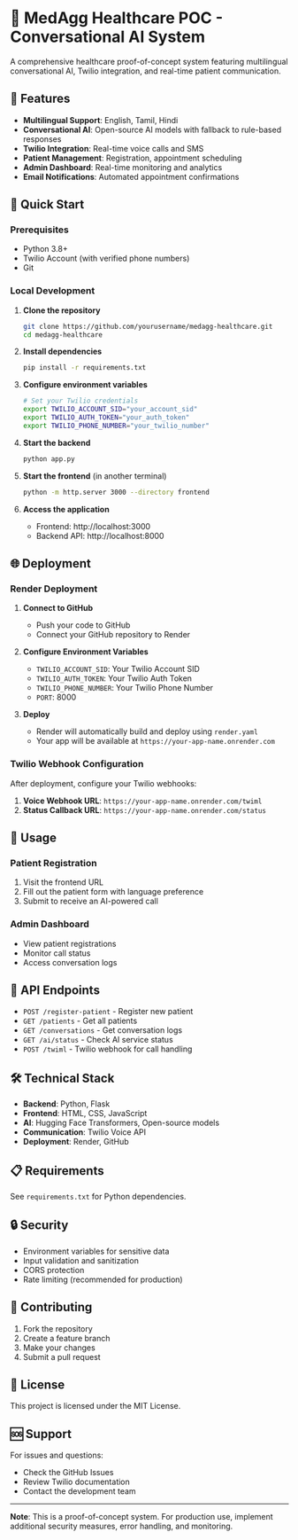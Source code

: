 # 🏥 MedAgg Healthcare POC - Conversational AI System

A comprehensive healthcare proof-of-concept system featuring multilingual conversational AI, Twilio integration, and real-time patient communication.

## 🌟 Features

- **Multilingual Support**: English, Tamil, Hindi
- **Conversational AI**: Open-source AI models with fallback to rule-based responses
- **Twilio Integration**: Real-time voice calls and SMS
- **Patient Management**: Registration, appointment scheduling
- **Admin Dashboard**: Real-time monitoring and analytics
- **Email Notifications**: Automated appointment confirmations

## 🚀 Quick Start

### Prerequisites
- Python 3.8+
- Twilio Account (with verified phone numbers)
- Git

### Local Development

1. **Clone the repository**
   ```bash
   git clone https://github.com/yourusername/medagg-healthcare.git
   cd medagg-healthcare
   ```

2. **Install dependencies**
   ```bash
   pip install -r requirements.txt
   ```

3. **Configure environment variables**
   ```bash
   # Set your Twilio credentials
   export TWILIO_ACCOUNT_SID="your_account_sid"
   export TWILIO_AUTH_TOKEN="your_auth_token"
   export TWILIO_PHONE_NUMBER="your_twilio_number"
   ```

4. **Start the backend**
   ```bash
   python app.py
   ```

5. **Start the frontend** (in another terminal)
   ```bash
   python -m http.server 3000 --directory frontend
   ```

6. **Access the application**
   - Frontend: http://localhost:3000
   - Backend API: http://localhost:8000

## 🌐 Deployment

### Render Deployment

1. **Connect to GitHub**
   - Push your code to GitHub
   - Connect your GitHub repository to Render

2. **Configure Environment Variables**
   - `TWILIO_ACCOUNT_SID`: Your Twilio Account SID
   - `TWILIO_AUTH_TOKEN`: Your Twilio Auth Token
   - `TWILIO_PHONE_NUMBER`: Your Twilio Phone Number
   - `PORT`: 8000

3. **Deploy**
   - Render will automatically build and deploy using `render.yaml`
   - Your app will be available at `https://your-app-name.onrender.com`

### Twilio Webhook Configuration

After deployment, configure your Twilio webhooks:

1. **Voice Webhook URL**: `https://your-app-name.onrender.com/twiml`
2. **Status Callback URL**: `https://your-app-name.onrender.com/status`

## 📱 Usage

### Patient Registration
1. Visit the frontend URL
2. Fill out the patient form with language preference
3. Submit to receive an AI-powered call

### Admin Dashboard
- View patient registrations
- Monitor call status
- Access conversation logs

## 🔧 API Endpoints

- `POST /register-patient` - Register new patient
- `GET /patients` - Get all patients
- `GET /conversations` - Get conversation logs
- `GET /ai/status` - Check AI service status
- `POST /twiml` - Twilio webhook for call handling

## 🛠️ Technical Stack

- **Backend**: Python, Flask
- **Frontend**: HTML, CSS, JavaScript
- **AI**: Hugging Face Transformers, Open-source models
- **Communication**: Twilio Voice API
- **Deployment**: Render, GitHub

## 📋 Requirements

See `requirements.txt` for Python dependencies.

## 🔒 Security

- Environment variables for sensitive data
- Input validation and sanitization
- CORS protection
- Rate limiting (recommended for production)

## 🤝 Contributing

1. Fork the repository
2. Create a feature branch
3. Make your changes
4. Submit a pull request

## 📄 License

This project is licensed under the MIT License.

## 🆘 Support

For issues and questions:
- Check the GitHub Issues
- Review Twilio documentation
- Contact the development team

---

**Note**: This is a proof-of-concept system. For production use, implement additional security measures, error handling, and monitoring.